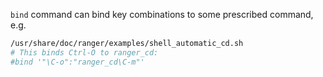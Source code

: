 `bind` command can bind key combinations to some prescribed command, e.g.

```bash
/usr/share/doc/ranger/examples/shell_automatic_cd.sh
# This binds Ctrl-O to ranger_cd:
#bind '"\C-o":"ranger_cd\C-m"'
```
